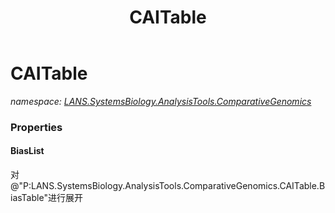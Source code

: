 ﻿---
title: CAITable
---

# CAITable
_namespace: [LANS.SystemsBiology.AnalysisTools.ComparativeGenomics](N-LANS.SystemsBiology.AnalysisTools.ComparativeGenomics.html)_






### Properties

#### BiasList
对@"P:LANS.SystemsBiology.AnalysisTools.ComparativeGenomics.CAITable.BiasTable"进行展开
